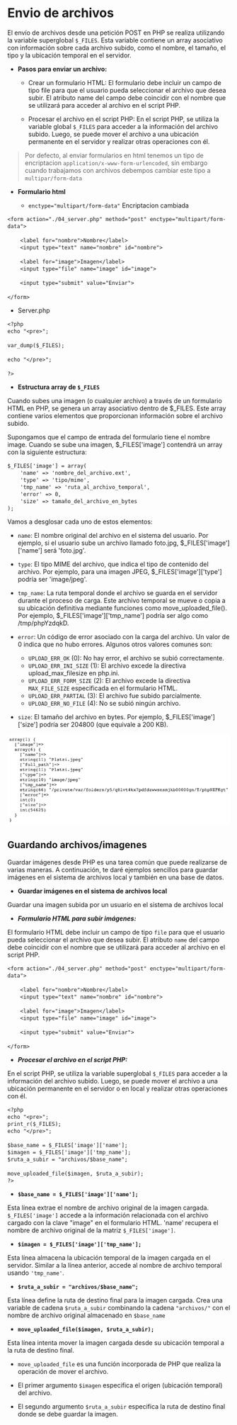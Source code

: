 # Envio de archivos 

El envío de archivos desde una petición POST en PHP se realiza utilizando la variable superglobal `$_FILES`. Esta variable contiene un array asociativo con información sobre cada archivo subido, como el nombre, el tamaño, el tipo y la ubicación temporal en el servidor.


- **Pasos para enviar un archivo:**

    - Crear un formulario HTML: El formulario debe incluir un campo de tipo file para que el usuario pueda seleccionar el archivo que desea subir. El atributo name del campo debe coincidir con el nombre que se utilizará para acceder al archivo en el script PHP.

    - Procesar el archivo en el script PHP: En el script PHP, se utiliza la variable global  `$_FILES` para acceder a la información del archivo subido. Luego, se puede mover el archivo a una ubicación permanente en el servidor y realizar otras operaciones con él.

 > Por defecto, al enviar formularios en html tenemos un tipo de encriptacion `application/x-www-form-urlencoded`, sin embargo cuando trabajamos con archivos debempos cambiar este tipo a `multipar/form-data`


- **Formulario html**

    - `enctype="multipart/form-data"` Encriptacion cambiada

```
<form action="./04_server.php" method="post" enctype="multipart/form-data">

    <label for="nombre">Nombre</label>
    <input type="text" name="nombre" id="nombre">

    <label for="image">Imagen</label>
    <input type="file" name="image" id="image">

    <input type="submit" value="Enviar">

</form>
```

- Server.php

```
<?php
echo "<pre>";

var_dump($_FILES);

echo "</pre>";

?>
```

- **Estructura array de `$_FILES`**

Cuando subes una imagen (o cualquier archivo) a través de un formulario HTML en PHP, se genera un array asociativo dentro de $_FILES. Este array contiene varios elementos que proporcionan información sobre el archivo subido.

Supongamos que el campo de entrada del formulario tiene el nombre image. Cuando se sube una imagen, $_FILES['image'] contendrá un array con la siguiente estructura:

```
$_FILES['image'] = array(
    'name' => 'nombre_del_archivo.ext',
    'type' => 'tipo/mime',
    'tmp_name' => 'ruta_al_archivo_temporal',
    'error' => 0,
    'size' => tamaño_del_archivo_en_bytes
);
```
Vamos a desglosar cada uno de estos elementos:

- `name`: El nombre original del archivo en el sistema del usuario. Por ejemplo, si el usuario sube un archivo llamado foto.jpg, $_FILES['image']['name'] será 'foto.jpg'.

- `type`: El tipo MIME del archivo, que indica el tipo de contenido del archivo. Por ejemplo, para una imagen JPEG, $_FILES['image']['type'] podría ser 'image/jpeg'.

- `tmp_name`: La ruta temporal donde el archivo se guarda en el servidor durante el proceso de carga. Este archivo temporal se mueve o copia a su ubicación definitiva mediante funciones como move_uploaded_file(). Por ejemplo, $_FILES['image']['tmp_name'] podría ser algo como /tmp/phpYzdqkD.

- `error`: Un código de error asociado con la carga del archivo. Un valor de 0 indica que no hubo errores. Algunos otros valores comunes son:

    - `UPLOAD_ERR_OK` (0): No hay error, el archivo se subió correctamente.
    - `UPLOAD_ERR_INI_SIZE` (1): El archivo excede la directiva upload_max_filesize en php.ini.
    - `UPLOAD_ERR_FORM_SIZE` (2): El archivo excede la directiva `MAX_FILE_SIZE` especificada en el formulario HTML.
    - `UPLOAD_ERR_PARTIAL` (3): El archivo fue subido parcialmente.
    - `UPLOAD_ERR_NO_FILE` (4): No se subió ningún archivo.

- `size`: El tamaño del archivo en bytes. Por ejemplo, $_FILES['image']['size'] podría ser 204800 (que equivale a 200 KB).

![](./imagenes/array_files.png)

## Guardando archivos/imagenes

Guardar imágenes desde PHP es una tarea común que puede realizarse de varias maneras. A continuación, te daré ejemplos sencillos para guardar imágenes en el sistema de archivos local y también en una base de datos.

- **Guardar imágenes en el sistema de archivos local**

Guardar una imagen subida por un usuario en el sistema de archivos local

- ***Formulario HTML para subir imágenes:***

El formulario HTML debe incluir un campo de tipo `file` para que el usuario pueda seleccionar el archivo que desea subir. El atributo `name` del campo debe coincidir con el nombre que se utilizará para acceder al archivo en el script PHP.
```
<form action="./04_server.php" method="post" enctype="multipart/form-data">

    <label for="nombre">Nombre</label>
    <input type="text" name="nombre" id="nombre">

    <label for="image">Imagen</label>
    <input type="file" name="image" id="image">

    <input type="submit" value="Enviar">

</form>
```

- ***Procesar el archivo en el script PHP:***

En el script PHP, se utiliza la variable superglobal `$_FILES` para acceder a la información del archivo subido. Luego, se puede mover el archivo a una ubicación permanente en el servidor o en local y realizar otras operaciones con él.

```
<?php
echo "<pre>";
print_r($_FILES);
echo "</pre>";

$base_name = $_FILES['image']['name'];
$imagen = $_FILES['image']['tmp_name'];
$ruta_a_subir = "archivos/$base_name";

move_uploaded_file($imagen, $ruta_a_subir);
?>
```

- **`$base_name = $_FILES['image']['name'];`**

Esta línea extrae el nombre de archivo original de la imagen cargada.
`$_FILES['image']` accede a la información relacionada con el archivo cargado con la clave "image" en el formulario HTML.
'name' recupera el nombre de archivo original de la matriz `$_FILES['image']`.

- **`$imagen = $_FILES['image']['tmp_name'];`**

Esta línea almacena la ubicación temporal de la imagen cargada en el servidor.
Similar a la línea anterior, accede al nombre de archivo temporal usando `'tmp_name'`.

- **`$ruta_a_subir = "archivos/$base_name";`**

Esta línea define la ruta de destino final para la imagen cargada.
Crea una variable de cadena `$ruta_a_subir` combinando la cadena `"archivos/"` con el nombre de archivo original almacenado en `$base_name`

- **`move_uploaded_file($imagen, $ruta_a_subir);`**

Esta línea intenta mover la imagen cargada desde su ubicación temporal a la ruta de destino final.

- `move_uploaded_file` es una función incorporada de PHP que realiza la operación de mover el archivo.

- El primer argumento `$imagen` especifica el origen (ubicación temporal) del archivo.

- El segundo argumento `$ruta_a_subir` especifica la ruta de destino final donde se debe guardar la imagen.